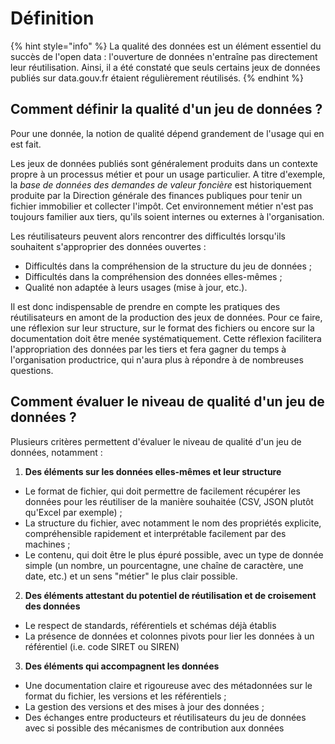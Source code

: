 # Définition

{% hint style="info" %}
La qualité des données est un élément essentiel du succès de l'open data : l'ouverture de données n'entraîne pas directement leur réutilisation. Ainsi, il a été constaté que seuls certains jeux de données publiés sur data.gouv.fr étaient régulièrement réutilisés.
{% endhint %}

## Comment définir la qualité d'un jeu de données ?

Pour une donnée, la notion de qualité dépend grandement de l'usage qui en est fait.&#x20;

Les jeux de données publiés sont généralement produits dans un contexte propre à un processus métier et pour un usage particulier. A titre d'exemple, la _base de données des demandes de valeur foncière_ est historiquement produite par la Direction générale des finances publiques pour tenir un fichier immobilier et collecter l'impôt. Cet environnement métier n'est pas toujours familier aux tiers, qu'ils soient internes ou externes à l'organisation.&#x20;

Les réutilisateurs peuvent alors rencontrer des difficultés lorsqu'ils souhaitent s'approprier des données ouvertes :&#x20;

* Difficultés dans la compréhension de la structure du jeu de données ;
* Difficultés dans la compréhension des données elles-mêmes ;&#x20;
* Qualité non adaptée à leurs usages (mise à jour, etc.).

Il est donc indispensable de prendre en compte les pratiques des réutilisateurs en amont de la production des jeux de données. Pour ce faire, une réflexion sur leur structure, sur le format des fichiers ou encore sur la documentation doit être menée systématiquement. Cette réflexion facilitera l'appropriation des données par les tiers et fera gagner du temps à l'organisation productrice, qui n'aura plus à répondre à de nombreuses questions. &#x20;

## Comment évaluer le niveau de qualité d'un jeu de données ?

Plusieurs critères permettent d'évaluer le niveau de qualité d'un jeu de données, notamment :&#x20;

1. **Des éléments sur les données elles-mêmes et leur structure**&#x20;

* Le format de fichier, qui doit permettre de facilement récupérer les données pour les réutiliser de la manière souhaitée (CSV, JSON plutôt qu'Excel par exemple) ;
* La structure du fichier, avec notamment le nom des propriétés explicite, compréhensible rapidement et interprétable facilement par des machines ;&#x20;
* Le contenu, qui doit être le plus épuré possible, avec un type de donnée simple (un nombre, un pourcentagne, une chaîne de caractère, une date, etc.) et un sens "métier" le plus clair possible.&#x20;

2. **Des éléments attestant du potentiel de réutilisation et de croisement des données**&#x20;

* Le respect de standards, référentiels et schémas déjà établis
* La présence de données et colonnes pivots pour lier les données à un référentiel (i.e. code SIRET ou SIREN)

3. **Des éléments qui accompagnent les données**

* Une documentation claire et rigoureuse avec des métadonnées sur le format du fichier, les versions et les référentiels ;
* La gestion des versions et des mises à jour des données ;
* Des échanges entre producteurs et réutilisateurs du jeu de données avec si possible des mécanismes de contribution aux données
